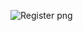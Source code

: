 ![Register png](https://github.com/Vamshix57/Project-3.1/assets/143504447/23558d47-0f0d-4e94-beec-08bc839a6b38)
